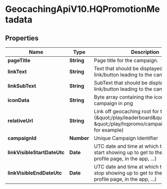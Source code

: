# GeocachingApiV10.HQPromotionMetadata

## Properties
Name | Type | Description | Notes
------------ | ------------- | ------------- | -------------
**pageTitle** | **String** | Page title for the campaign. | [optional] 
**linkText** | **String** | Text that should be displayed on the link/button leading to the campaign page. | [optional] 
**linkSubText** | **String** | SubText that should be displayed on the link/button leading to the campaign page. | [optional] 
**iconData** | **String** | Byte array containing the icon for the campaign in png | [optional] 
**relativeUrl** | **String** | Link off geocaching root for the campaign (\&quot;/play/leaderboard\&quot;, \&quot;/play/hqpromo/campaignname\&quot; for example) | [optional] 
**campaignId** | **Number** | Unique Campaign Identifier | [optional] 
**linkVisibleStartDateUtc** | **Date** | UTC date and time at which the link should start showing up to get to the page (on the profile page, in the app, ...) | [optional] 
**linkVisibleEndDateUtc** | **Date** | UTC date and time at which the link should stop showing up to get to the page (on the profile page, in the app, ...) | [optional] 


